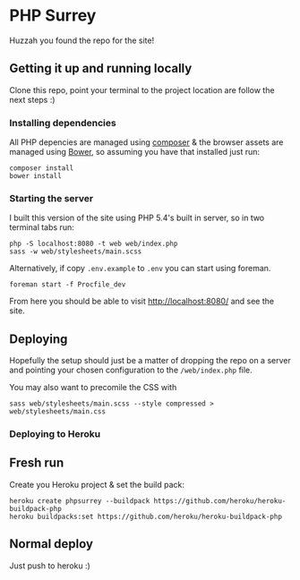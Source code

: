 # PHP Surrey

Huzzah you found the repo for the site!

## Getting it up and running locally

Clone this repo, point your terminal to the project location are follow the next steps :)

### Installing dependencies

All PHP depencies are managed using [composer](https://getcomposer.org/) & the browser assets are managed using [Bower](http://bower.io/), so assuming you have that installed just run:

    composer install
    bower install

### Starting the server

I built this version of the site using PHP 5.4's built in server, so in two terminal tabs run:

    php -S localhost:8080 -t web web/index.php
    sass -w web/stylesheets/main.scss

Alternatively, if copy `.env.example` to `.env` you can start using foreman.

    foreman start -f Procfile_dev

From here you should be able to visit [http://localhost:8080/](http://localhost:8080/) and see the site.

## Deploying

Hopefully the setup should just be a matter of dropping the repo on a server and pointing your chosen configuration to the `/web/index.php` file. 

You may also want to precomile the CSS with

    sass web/stylesheets/main.scss --style compressed > web/stylesheets/main.css

### Deploying to Heroku

## Fresh run

Create you Heroku project & set the build pack:

    heroku create phpsurrey --buildpack https://github.com/heroku/heroku-buildpack-php
    heroku buildpacks:set https://github.com/heroku/heroku-buildpack-php

## Normal deploy

Just push to heroku :)
